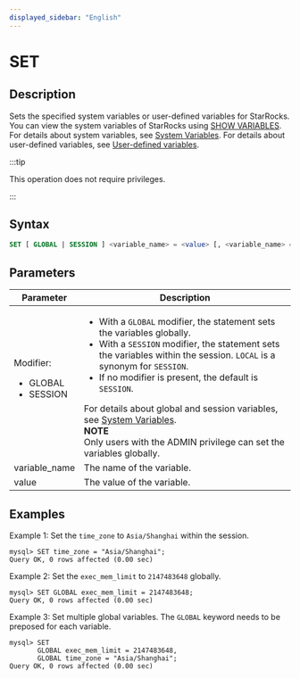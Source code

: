 ```yaml
---
displayed_sidebar: "English"
---
```


# SET

## Description

Sets the specified system variables or user-defined variables for StarRocks. You can view the system variables of StarRocks using [SHOW VARIABLES](../Administration/SHOW_VARIABLES.md). For details about system variables, see [System Variables](../../../reference/System_variable.md). For details about user-defined variables, see [User-defined variables](../../../reference/user_defined_variables.md).

:::tip

This operation does not require privileges.

:::

## Syntax

```SQL
SET [ GLOBAL | SESSION ] <variable_name> = <value> [, <variable_name> = <value>] ...
```

## Parameters

| **Parameter**          | **Description**                                              |
| ---------------------- | ------------------------------------------------------------ |
| Modifier:<ul><li>GLOBAL</li><li>SESSION</li></ul> | <ul><li>With a `GLOBAL` modifier, the statement sets the variables globally.</li><li>With a `SESSION` modifier, the statement sets the variables within the session. `LOCAL` is a synonym for `SESSION`.</li><li>If no modifier is present, the default is `SESSION`.</li></ul>For details about global and session variables, see [System Variables](../../../reference/System_variable.md).<br/>**NOTE**<br/>Only users with the ADMIN privilege can set the variables globally. |
| variable_name          | The name of the variable.                                    |
| value                  | The value of the variable.                                   |

## Examples

Example 1: Set the `time_zone` to `Asia/Shanghai` within the session.

```Plain
mysql> SET time_zone = "Asia/Shanghai";
Query OK, 0 rows affected (0.00 sec)
```

Example 2: Set the `exec_mem_limit` to `2147483648` globally.

```Plain
mysql> SET GLOBAL exec_mem_limit = 2147483648;
Query OK, 0 rows affected (0.00 sec)
```

Example 3: Set multiple global variables. The `GLOBAL` keyword needs to be preposed for each variable.

```Plain
mysql> SET 
       GLOBAL exec_mem_limit = 2147483648,
       GLOBAL time_zone = "Asia/Shanghai";
Query OK, 0 rows affected (0.00 sec)
```
